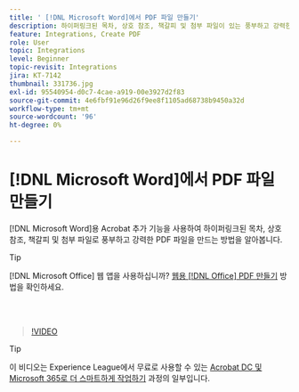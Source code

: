 ```yaml
---
title: ' [!DNL Microsoft Word]에서 PDF 파일 만들기'
description: 하이퍼링크된 목차, 상호 참조, 책갈피 및 첨부 파일이 있는 풍부하고 강력한 PDF 파일은  [!DNL Microsoft Word]용 Acrobat 추가 기능을 사용하여 쉽게 만들 수 있습니다.
feature: Integrations, Create PDF
role: User
topic: Integrations
level: Beginner
topic-revisit: Integrations
jira: KT-7142
thumbnail: 331736.jpg
exl-id: 95540954-d0c7-4cae-a919-00e3927d2f83
source-git-commit: 4e6fbf91e96d26f9ee8f1105ad68738b9450a32d
workflow-type: tm+mt
source-wordcount: '96'
ht-degree: 0%

---
```


# [!DNL Microsoft Word]에서 PDF 파일 만들기

[!DNL Microsoft Word]용 Acrobat 추가 기능을 사용하여 하이퍼링크된 목차, 상호 참조, 책갈피 및 첨부 파일로 풍부하고 강력한 PDF 파일을 만드는 방법을 알아봅니다.

>[!TIP]
>
>[!DNL Microsoft Office] 웹 앱을 사용하십니까? [웹용  [!DNL Office] PDF 만들기](../integrate/createofficeweb.md) 방법을 확인하세요.

<br> 

>[!VIDEO](https://video.tv.adobe.com/v/331736?quality=12&learn=on&hidetitle=true)

>[!TIP]
>
>이 비디오는 Experience League에서 무료로 사용할 수 있는 [Acrobat DC 및 Microsoft 365로 더 스마트하게 작업하기](https://experienceleague.adobe.com/?recommended=Acrobat-U-1-2021.microsoft365) 과정의 일부입니다.